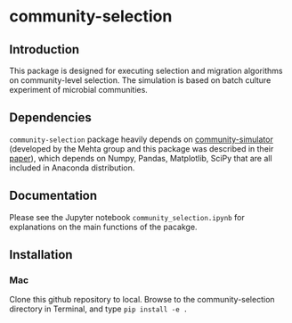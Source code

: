 # community-selection

## Introduction

This package is designed for executing selection and migration algorithms on community-level selection. The simulation is based on batch culture experiment of microbial communities. 


## Dependencies

`community-selection` package heavily depends on [community-simulator](https://github.com/Emergent-Behaviors-in-Biology/community-simulator) (developed by the Mehta group and this package was described in their [paper](https://journals.plos.org/plosone/article?id=10.1371/journal.pone.0230430)), which depends on Numpy, Pandas, Matplotlib, SciPy that are all included in Anaconda distribution.  


## Documentation

Please see the Jupyter notebook `community_selection.ipynb` for explanations on the main functions of the pacakge. 


## Installation

### Mac

Clone this github repository to local. Browse to the community-selection directory in Terminal, and type `pip install -e .`
